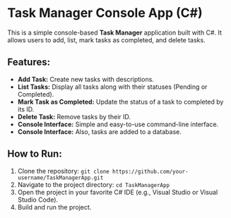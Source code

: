 <h1>Task Manager Console App (C#)</h1>

<p>This is a simple console-based <strong>Task Manager</strong> application built with C#. It allows users to add, list, mark tasks as completed, and delete tasks.</p>

<h2>Features:</h2>
<ul>
    <li><strong>Add Task:</strong> Create new tasks with descriptions.</li>
    <li><strong>List Tasks:</strong> Display all tasks along with their statuses (Pending or Completed).</li>
    <li><strong>Mark Task as Completed:</strong> Update the status of a task to completed by its ID.</li>
    <li><strong>Delete Task:</strong> Remove tasks by their ID.</li>
    <li><strong>Console Interface:</strong> Simple and easy-to-use command-line interface.</li>
    <li><strong>Console Interface:</strong> Also, tasks are added to a database.</li>
</ul>

<h2>How to Run:</h2>
<ol>
    <li>Clone the repository: <code>git clone https://github.com/your-username/TaskManagerApp.git</code></li>
    <li>Navigate to the project directory: <code>cd TaskManagerApp</code></li>
    <li>Open the project in your favorite C# IDE (e.g., Visual Studio or Visual Studio Code).</li>
    <li>Build and run the project.</li>
</ol>
